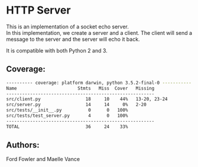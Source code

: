 # HTTP Server

This is an implementation of a socket echo server.  
In this implementation, we create a server and a client. The client will send a message to the server and the server will echo it back.

It is compatible with both Python 2 and 3.


## Coverage:

```sh
---------- coverage: platform darwin, python 3.5.2-final-0 -----------
Name                       Stmts   Miss  Cover   Missing
--------------------------------------------------------
src/client.py                 18     10    44%   13-20, 23-24
src/server.py                 14     14     0%   2-20
src/tests/__init__.py          0      0   100%
src/tests/test_server.py       4      0   100%
--------------------------------------------------------
TOTAL                         36     24    33%
```

## Authors:
Ford Fowler and Maelle Vance